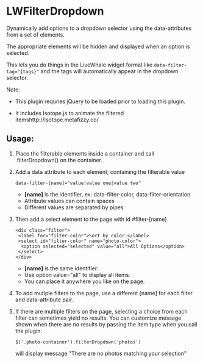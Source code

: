 # LWFilterDropdown
Dynamically add options to a dropdown selector using the data-attributes from a set of elements.

The appropriate elements will be hidden and displayed when an option is selected.

This lets you do things in the LiveWhale widget format like `data-filter-tag="{tags}"` and the tags will automatically appear in the dropdown selector.

Note: 

- This plugin requries jQuery to be loaded prior to loading this plugin.

- It includes Isotope.js to animate the filtered itemshttp://isotope.metafizzy.co/


## Usage:

1. Place the filterable elements inside a container and call .filterDropdown() on the container.

2. Add a data attribute to each element, containing the filterable value
   
   `data-filter-[name]="value|value one|value two"`

   - **[name]** is the identifier, ex: data-filter-color, data-filter-orientation
   - Attribute values can contain spaces
   - Different values are separated by pipes

3. Then add a select element to the page with id #filter-[name]
    	
    ~~~~
    <div class="filter">
     <label for="filter-color">Sort by color:</label>
     <select id="filter-color" name="photo-color">
      <option selected="selected" value="all">All Options</option>
     </select>
    </div>
    ~~~~
    
   - **[name]** is the same identifier.
   - Use option value="all" to display all items.
   - You can place it anywhere you like on the page.


4. To add mutiple filters to the page, use a different [name] for each filter and data-attribute pair.

5. If there are multiple filters on the page, selecting a choice from each filter can sometimes yield no results. You can customize message shown when there are no results by passing the item type when you call the plugin:

   `$('.photo-container').filterDropdown('photos')`

   will display message "There are no photos matching your selection"
